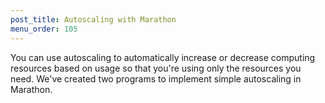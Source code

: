 ```yaml
---
post_title: Autoscaling with Marathon
menu_order: 105
---
```

You can use autoscaling to automatically increase or decrease computing resources based on usage so that you're using only the resources you need. We've created two programs to implement simple autoscaling in Marathon.
